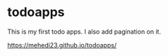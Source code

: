 # todoapps
This is my first todo apps. I also add pagination on it.

https://mehedi23.github.io/todoapps/
